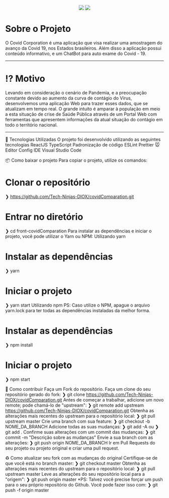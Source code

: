 <p align="center"> <img src="https://img.shields.io/static/v1?label=React&message=framework&color=blue&style=for-the-badge&logo=React"/>
<img src="https://img.shields.io/static/v1?label=JavaScript&message=framework&color=blue&style=for-the-badge&logo=JavaScript"/></p>


<h1 align="justify"> Sobre o Projeto</h1>
O Covid Corporation é uma aplicação que visa realizar uma amostragem do avanço da Covid 19, nos Estados brasileiros. Além disso a aplicação possui conteúdo informativo, e um ChatBot para auto exame do Covid - 19.

---

<h1 align="justify"> ⁉️ Motivo</h1>
Levando em consideração o cenário de Pandemia, e a preocupação constante devido ao aumento da curva de contágio do Vírus, desenvolvemos uma aplicação Web para trazer esses dados, que se atualizam em tempo real.
O grande intuito é amparar à população em meio a esta situação de crise de Saúde Pública através de um Portal Web com ferramentas que apresentem informações da atual situação do contágio em todo o território nacional. 

----

🚀 Tecnologias Utilizadas
O projeto foi desenvolvido utilizando as seguintes tecnologias
ReactJS
TypeScript
Padronização de código
ESLint
Prettier
🐭 Editor Config
IDE
Visual Studio Code

📦 Como baixar o projeto
Para copiar o projeto, utilize os comandos:
 # Clonar o repositório
  ❯ https://github.com/Tech-Ninjas-DIOX/covidComparation.git

  # Entrar no diretório
  ❯ cd front-covidComparation
Para instalar as dependências e iniciar o projeto, você pode utilizar o Yarn ou NPM:
Utilizando yarn
 # Instalar as dependências
  ❯ yarn

  # Iniciar o projeto
  ❯ yarn start
Utilizando npm
PS: Caso utilize o NPM, apague o arquivo yarn.lock para ter todas as dependências instaladas da melhor forma.
 # Instalar as dependências
  ❯ npm install

  # Iniciar o projeto
  ❯ npm start

🔗 Como contribuir
Faça um Fork do repositório.
Faça um clone do seu repositório gerado do fork:
❯ git clone https://github.com/Tech-Ninjas-DIOX/covidComparation.git
Antes de começar a trabalhar, adicione um novo remote; pode chamá-lo de "upstream":
❯ git remote add upstream https://github.com/Tech-Ninjas-DIOX/covidComparation.git
Obtenha as alterações mais recentes do upstream para o repositório local:
❯ git pull upstream master
Crie uma branch com sua feature:
❯ git checkout -b NOME_DA_BRANCH
Adicione todas as suas mudanças:
❯ git add -A ou ❯ git add .
Confirme suas alterações com um commit das mudanças:
❯ git commit -m "Descrição sobre as mudanças"
Envie a sua branch com as alterações:
❯ git push origin NOME_DA_BRANCH
Ir em Pull Requests do seu projeto ou projeto original e criar uma pull request.

♻️ Como atualizar seu fork com as mudanças do original
Certifique-se de que você está no branch master:
❯ git checkout master
Obtenha as alterações mais recentes do upstream para o repositório local:
❯ git pull upstream master
Leve as alterações do seu repositório local para a "origem":
❯ git push origin master
*PS: Talvez você precise forçar um push para o seu próprio repositório do Github. Você pode fazer isso com:
❯ git push -f origin master

